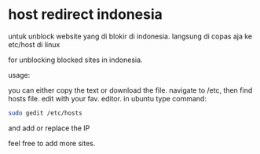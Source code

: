 # host redirect indonesia
untuk unblock website yang di blokir di indonesia. langsung di copas aja ke etc/host di linux


for unblocking blocked sites in indonesia.

usage:

you can either copy the text or download the file. navigate to /etc, then find hosts file.
edit with your fav. editor.
in ubuntu type command:
```bash
sudo gedit /etc/hosts
```

and add or replace the IP

feel free to add more sites.
